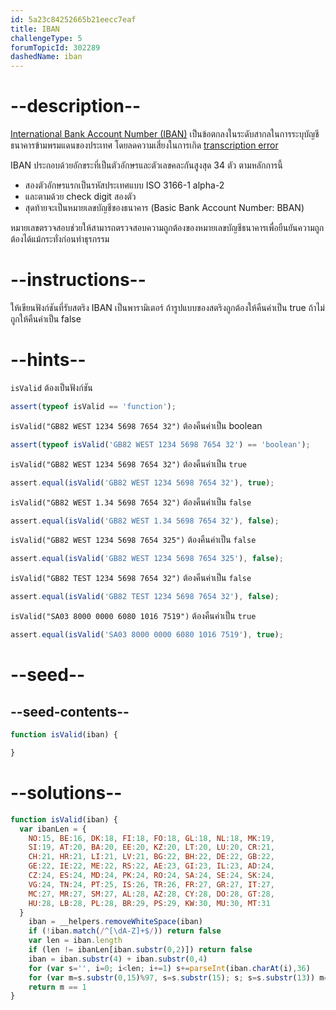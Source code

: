 ```yaml
---
id: 5a23c84252665b21eecc7eaf
title: IBAN
challengeType: 5
forumTopicId: 302289
dashedName: iban
---
```


# --description--

[International Bank Account Number (IBAN)](https://en.wikipedia.org/wiki/International_Bank_Account_Number) 
เป็นข้อตกลงในระดับสากลในการระบุบัญชีธนาคารข้ามพรมแดนของประเทศ โดยลดความเสี่ยงในการเกิด
 [transcription error](https://en.wikipedia.org/wiki/Transcription_error)

IBAN ประกอบด้วยอักขระที่เป็นตัวอักษรและตัวเลขคละกันสูงสุด 34 ตัว ตามหลักการนี้

<ul>
  <li>สองตัวอักษรแรกเป็นรหัสประเทศแบบ ISO 3166-1 alpha-2</li>
  <li>และตามด้วย check digit สองตัว</li>
  <li>สุดท้ายจะเป็นหมายเลขบัญชีของธนาคาร (Basic Bank Account Number: BBAN)</li>
</ul>

หมายเลขตรวจสอบช่วยให้สามารถตรวจสอบความถูกต้องของหมายเลขบัญชีธนาคารเพื่อยืนยันความถูกต้องได้แม้กระทั่งก่อนทำธุรกรรม

# --instructions--

ให้เขียนฟังก์ชันที่รับสตริง IBAN เป็นพารามิเตอร์ ถ้ารูปแบบของสตริงถูกต้องให้คืนค่าเป็น true ถ้าไม่ถูกให้คืนค่าเป็น false

# --hints--

`isValid` ต้องเป็นฟังก์ชัน

```js
assert(typeof isValid == 'function');
```

`isValid("GB82 WEST 1234 5698 7654 32")` ต้องคืนค่าเป็น boolean

```js
assert(typeof isValid('GB82 WEST 1234 5698 7654 32') == 'boolean');
```

`isValid("GB82 WEST 1234 5698 7654 32")` ต้องคืนค่าเป็น `true`

```js
assert.equal(isValid('GB82 WEST 1234 5698 7654 32'), true);
```

`isValid("GB82 WEST 1.34 5698 7654 32")` ต้องคืนค่าเป็น `false`

```js
assert.equal(isValid('GB82 WEST 1.34 5698 7654 32'), false);
```

`isValid("GB82 WEST 1234 5698 7654 325")` ต้องคืนค่าเป็น `false`

```js
assert.equal(isValid('GB82 WEST 1234 5698 7654 325'), false);
```

`isValid("GB82 TEST 1234 5698 7654 32")` ต้องคืนค่าเป็น `false`

```js
assert.equal(isValid('GB82 TEST 1234 5698 7654 32'), false);
```

`isValid("SA03 8000 0000 6080 1016 7519")` ต้องคืนค่าเป็น `true`

```js
assert.equal(isValid('SA03 8000 0000 6080 1016 7519'), true);
```

# --seed--

## --seed-contents--

```js
function isValid(iban) {

}
```

# --solutions--

```js
function isValid(iban) {
  var ibanLen = {
    NO:15, BE:16, DK:18, FI:18, FO:18, GL:18, NL:18, MK:19,
    SI:19, AT:20, BA:20, EE:20, KZ:20, LT:20, LU:20, CR:21,
    CH:21, HR:21, LI:21, LV:21, BG:22, BH:22, DE:22, GB:22,
    GE:22, IE:22, ME:22, RS:22, AE:23, GI:23, IL:23, AD:24,
    CZ:24, ES:24, MD:24, PK:24, RO:24, SA:24, SE:24, SK:24,
    VG:24, TN:24, PT:25, IS:26, TR:26, FR:27, GR:27, IT:27,
    MC:27, MR:27, SM:27, AL:28, AZ:28, CY:28, DO:28, GT:28,
    HU:28, LB:28, PL:28, BR:29, PS:29, KW:30, MU:30, MT:31
  }
    iban = __helpers.removeWhiteSpace(iban)
    if (!iban.match(/^[\dA-Z]+$/)) return false
    var len = iban.length
    if (len != ibanLen[iban.substr(0,2)]) return false
    iban = iban.substr(4) + iban.substr(0,4)
    for (var s='', i=0; i<len; i+=1) s+=parseInt(iban.charAt(i),36)
    for (var m=s.substr(0,15)%97, s=s.substr(15); s; s=s.substr(13)) m=(m+s.substr(0,13))%97
    return m == 1
}
```
